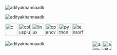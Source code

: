 
<p align="left"> <img src="https://media.discordapp.net/attachments/518455361808891904/749706944511738058/banner.png?width=1090&height=194" alt="adityakhannaadk" /> </p>
<p align="left"> <img src="https://komarev.com/ghpvc/?username=adityakhannaadk" alt="adityakhannaadk" /> </p>

<p align="left"><img src="https://devicons.github.io/devicon/devicon.git/icons/c/c-original.svg" alt="c" width="40" height="40"/> <img src="https://devicons.github.io/devicon/devicon.git/icons/cplusplus/cplusplus-original.svg" alt="cplusplus" width="40" height="40"/> <img src="https://devicons.github.io/devicon/devicon.git/icons/linux/linux-original.svg" alt="linux" width="40" height="40"/> <img src="https://www.vectorlogo.zone/logos/opencv/opencv-icon.svg" alt="opencv" width="40" height="40"/> <img src="https://devicons.github.io/devicon/devicon.git/icons/python/python-original.svg" alt="python" width="40" height="40"/> <img src="https://www.vectorlogo.zone/logos/tensorflow/tensorflow-icon.svg" alt="tensorflow" width="40" height="40"/></p><p><img align="left" src="https://github-readme-stats.vercel.app/api/top-langs/?username=adityakhannaadk&layout=compact&hide=html" alt="adityakhannaadk" /></p>



<p align="center">
<a href="https://twitter.com/adityakhannaadk" target="blank"><img align="center" src="https://cdn.jsdelivr.net/npm/simple-icons@3.0.1/icons/twitter.svg" alt="adityakhannaadk" height="30" width="30" /></a>
<a href="https://kaggle.com/adityakhannaadk" target="blank"><img align="center" src="https://cdn.jsdelivr.net/npm/simple-icons@3.0.1/icons/kaggle.svg" alt="adityakhannaadk" height="30" width="30" /></a>
</p>
